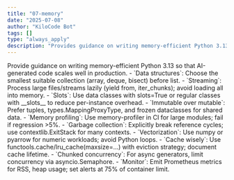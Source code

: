 ```yaml
---
title: "07-memory"
date: "2025-07-08"
author: "KiloCode Bot"
tags: []
type: "always_apply"
description: "Provides guidance on writing memory-efficient Python 3.13 so that AI-generated code scales well in production."
---
```

<memory-efficiency>
<title>Memory-Efficient Python 3.13</title>
<overview>Provide guidance on writing memory-efficient Python 3.13 so that AI-generated code scales well in production.</overview>
<rules>
    - `Data structures`: Choose the smallest suitable collection (array, deque, bisect) before list.
    - `Streaming`: Process large files/streams lazily (yield from, iter_chunks); avoid loading all into memory.
    - `Slots`: Use data classes with slots=True or regular classes with __slots__ to reduce per-instance overhead.
    - `Immutable over mutable`: Prefer tuples, types.MappingProxyType, and frozen dataclasses for shared data.
    - `Memory profiling`: Use memory-profiler in CI for large modules; fail if regression >5%.
    - `Garbage collection`: Explicitly break reference cycles; use contextlib.ExitStack for many contexts.
    - `Vectorization`: Use numpy or pyarrow for numeric workloads; avoid Python loops.
    - `Cache wisely`: Use functools.cache/lru_cache(maxsize=…) with eviction strategy; document cache lifetime.
    - `Chunked concurrency`: For async generators, limit concurrency via asyncio.Semaphore.
    - `Monitor`: Emit Prometheus metrics for RSS, heap usage; set alerts at 75% of container limit.
</rules>
</memory-efficiency>
